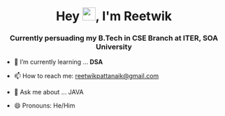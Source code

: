 <h1 align="center">Hey <img src="https://camo.githubusercontent.com/e8e7b06ecf583bc040eb60e44eb5b8e0ecc5421320a92929ce21522dbc34c891/68747470733a2f2f6d656469612e67697068792e636f6d2f6d656469612f6876524a434c467a6361737252346961377a2f67697068792e676966" width="30px">, I'm Reetwik </h1>
<h3 align="center">Currently persuading my B.Tech in CSE Branch at ITER, SOA University</h3>

- 🌱 I’m currently learning ... **DSA**

- 📫 How to reach me: reetwikpattanaik@gmail.com

- 💬 Ask me about ... JAVA

- 😄 Pronouns: He/Him








<!--
**reetwik10/reetwik10** is a ✨ _special_ ✨ repository because its `README.md` (this file) appears on your GitHub profile.

Here are some ideas to get you started:

- 🔭 I’m currently working on ...
- 📫 How to reach me: ...
- ⚡ Fun fact: ...
-->
